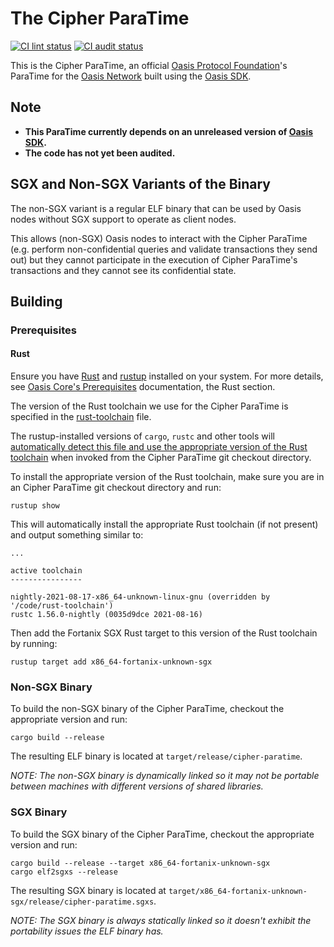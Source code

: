# The Cipher ParaTime

[![CI lint status][github-ci-lint-badge]][github-ci-lint-link]
[![CI audit status][github-ci-audit-badge]][github-ci-audit-link]

<!-- markdownlint-disable line-length -->
[github-ci-lint-badge]: https://github.com/oasisprotocol/cipher-paratime/workflows/ci-lint/badge.svg
[github-ci-lint-link]: https://github.com/oasisprotocol/cipher-paratime/actions?query=workflow:ci-lint+branch:main
[github-ci-audit-badge]: https://github.com/oasisprotocol/cipher-paratime/workflows/ci-audit/badge.svg
[github-ci-audit-link]: https://github.com/oasisprotocol/cipher-paratime/actions?query=workflow:ci-audit+branch:main
<!-- markdownlint-enable line-length -->

This is the Cipher ParaTime, an official [Oasis Protocol Foundation]'s ParaTime
for the [Oasis Network] built using the [Oasis SDK].

[Oasis Protocol Foundation]: https://oasisprotocol.org/
[Oasis Network]: https://docs.oasis.dev/oasis-network-primer/
[Oasis SDK]: https://github.com/oasisprotocol/oasis-sdk

## Note

* **This ParaTime currently depends on an unreleased version of [Oasis SDK].**
* **The code has not yet been audited.**

## SGX and Non-SGX Variants of the Binary

The non-SGX variant is a regular ELF binary that can be used by Oasis nodes
without SGX support to operate as client nodes.

This allows (non-SGX) Oasis nodes to interact with the Cipher ParaTime (e.g.
perform non-confidential queries and validate transactions they send out) but
they cannot participate in the execution of Cipher ParaTime's transactions and
they cannot see its confidential state.

## Building

### Prerequisites

#### Rust

Ensure you have [Rust] and [rustup] installed on your system.
For more details, see [Oasis Core's Prerequisites] documentation, the Rust
section.

The version of the Rust toolchain we use for the Cipher ParaTime is specified in
the [rust-toolchain] file.

The rustup-installed versions of `cargo`, `rustc` and other tools will
[automatically detect this file and use the appropriate version of the Rust
toolchain][rust-toolchain-precedence] when invoked from the Cipher ParaTime git
checkout directory.

To install the appropriate version of the Rust toolchain, make sure you are
in an Cipher ParaTime git checkout directory and run:

```
rustup show
```

This will automatically install the appropriate Rust toolchain (if not
present) and output something similar to:

```
...

active toolchain
----------------

nightly-2021-08-17-x86_64-unknown-linux-gnu (overridden by '/code/rust-toolchain')
rustc 1.56.0-nightly (0035d9dce 2021-08-16)
```

Then add the Fortanix SGX Rust target to this version of the Rust toolchain by
running:

```
rustup target add x86_64-fortanix-unknown-sgx
```

[Rust]: https://www.rust-lang.org/
[rustup]: https://rustup.rs/
[Oasis Core's Prerequisites]:
  https://docs.oasis.dev/oasis-core/development-setup/build-environment-setup-and-building/prerequisites
[rust-toolchain]: rust-toolchain
[rust-toolchain-precedence]:
  https://github.com/rust-lang/rustup/blob/master/README.md#override-precedence

### Non-SGX Binary

To build the non-SGX binary of the Cipher ParaTime, checkout the appropriate
version and run:

```
cargo build --release
```

The resulting ELF binary is located at `target/release/cipher-paratime`.

_NOTE: The non-SGX binary is dynamically linked so it may not be portable
between machines with different versions of shared libraries._

### SGX Binary

To build the SGX binary of the Cipher ParaTime, checkout the appropriate version
and run:

```
cargo build --release --target x86_64-fortanix-unknown-sgx
cargo elf2sgxs --release
```

The resulting SGX binary is located at
`target/x86_64-fortanix-unknown-sgx/release/cipher-paratime.sgxs`.

_NOTE: The SGX binary is always statically linked so it doesn't exhibit the
portability issues the ELF binary has._
